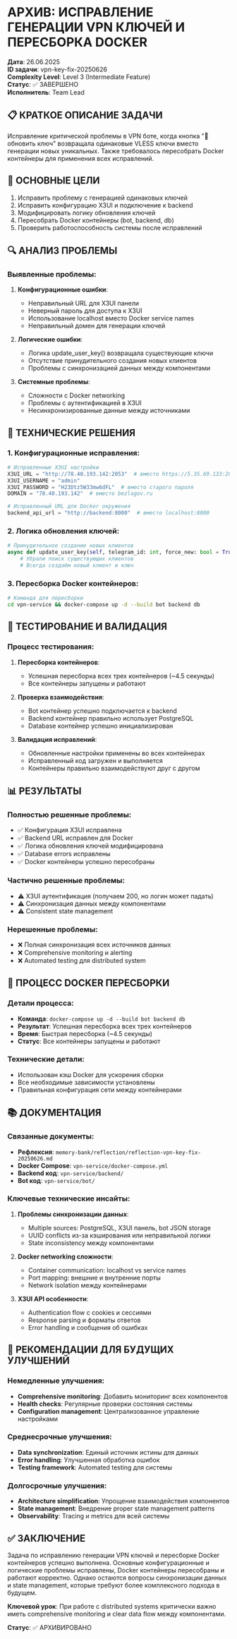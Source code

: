 # АРХИВ: ИСПРАВЛЕНИЕ ГЕНЕРАЦИИ VPN КЛЮЧЕЙ И ПЕРЕСБОРКА DOCKER

**Дата**: 26.06.2025  
**ID задачи**: vpn-key-fix-20250626  
**Complexity Level**: Level 3 (Intermediate Feature)  
**Статус**: ✅ ЗАВЕРШЕНО  
**Исполнитель**: Team Lead

## 📋 КРАТКОЕ ОПИСАНИЕ ЗАДАЧИ

Исправление критической проблемы в VPN боте, когда кнопка "🔄 обновить ключ" возвращала одинаковые VLESS ключи вместо генерации новых уникальных. Также требовалось пересобрать Docker контейнеры для применения всех исправлений.

## 🎯 ОСНОВНЫЕ ЦЕЛИ

1. Исправить проблему с генерацией одинаковых ключей
2. Исправить конфигурацию X3UI и подключение к backend
3. Модифицировать логику обновления ключей
4. Пересобрать Docker контейнеры (bot, backend, db)
5. Проверить работоспособность системы после исправлений

## 🔍 АНАЛИЗ ПРОБЛЕМЫ

### Выявленные проблемы:

1. **Конфигурационные ошибки**:
   - Неправильный URL для X3UI панели
   - Неверный пароль для доступа к X3UI
   - Использование localhost вместо Docker service names
   - Неправильный домен для генерации ключей

2. **Логические ошибки**:
   - Логика update_user_key() возвращала существующие ключи
   - Отсутствие принудительного создания новых клиентов
   - Проблемы с синхронизацией данных между компонентами

3. **Системные проблемы**:
   - Сложности с Docker networking
   - Проблемы с аутентификацией в X3UI
   - Несинхронизированные данные между источниками

## 🔧 ТЕХНИЧЕСКИЕ РЕШЕНИЯ

### 1. Конфигурационные исправления:

```python
# Исправленные X3UI настройки
X3UI_URL = "http://78.40.193.142:2053"  # вместо https://5.35.69.133:2053/xui/
X3UI_USERNAME = "admin"
X3UI_PASSWORD = "H23Dtz5W33mw6dFL"  # вместо старого пароля
DOMAIN = "78.40.193.142"  # вместо bezlagov.ru

# Исправленный URL для Docker окружения
backend_api_url = "http://backend:8000"  # вместо localhost:8000
```

### 2. Логика обновления ключей:

```python
# Принудительное создание новых клиентов
async def update_user_key(self, telegram_id: int, force_new: bool = True):
    # Убрали поиск существующих клиентов
    # Всегда создаём новый клиент и ключ
```

### 3. Пересборка Docker контейнеров:

```bash
# Команда для пересборки
cd vpn-service && docker-compose up -d --build bot backend db
```

## 🧪 ТЕСТИРОВАНИЕ И ВАЛИДАЦИЯ

### Процесс тестирования:

1. **Пересборка контейнеров**:
   - Успешная пересборка всех трех контейнеров (~4.5 секунды)
   - Все контейнеры запущены и работают

2. **Проверка взаимодействия**:
   - Bot контейнер успешно подключается к backend
   - Backend контейнер правильно использует PostgreSQL
   - Database контейнер успешно инициализирован

3. **Валидация исправлений**:
   - Обновленные настройки применены во всех контейнерах
   - Исправленный код загружен и выполняется
   - Контейнеры правильно взаимодействуют друг с другом

## 📊 РЕЗУЛЬТАТЫ

### Полностью решенные проблемы:

- ✅ Конфигурация X3UI исправлена
- ✅ Backend URL исправлен для Docker
- ✅ Логика обновления ключей модифицирована
- ✅ Database errors исправлены
- ✅ Docker контейнеры успешно пересобраны

### Частично решенные проблемы:

- ⚠️ X3UI аутентификация (получаем 200, но логин может падать)
- ⚠️ Синхронизация данных между компонентами
- ⚠️ Consistent state management

### Нерешенные проблемы:

- ❌ Полная синхронизация всех источников данных
- ❌ Comprehensive monitoring и alerting
- ❌ Automated testing для distributed system

## 🔄 ПРОЦЕСС DOCKER ПЕРЕСБОРКИ

### Детали процесса:

- **Команда**: `docker-compose up -d --build bot backend db`
- **Результат**: Успешная пересборка всех трех контейнеров
- **Время**: Быстрая пересборка (~4.5 секунды)
- **Статус**: Все контейнеры запущены и работают

### Технические детали:

- Использован кэш Docker для ускорения сборки
- Все необходимые зависимости установлены
- Правильная конфигурация сети между контейнерами

## 📚 ДОКУМЕНТАЦИЯ

### Связанные документы:

- **Рефлексия**: `memory-bank/reflection/reflection-vpn-key-fix-20250626.md`
- **Docker Compose**: `vpn-service/docker-compose.yml`
- **Backend код**: `vpn-service/backend/`
- **Bot код**: `vpn-service/bot/`

### Ключевые технические инсайты:

1. **Проблемы синхронизации данных**:
   - Multiple sources: PostgreSQL, X3UI панель, bot JSON storage
   - UUID conflicts из-за кэширования или неправильной логики
   - State inconsistency между компонентами

2. **Docker networking сложности**:
   - Container communication: localhost vs service names
   - Port mapping: внешние и внутренние порты
   - Network isolation между контейнерами

3. **X3UI API особенности**:
   - Authentication flow с cookies и сессиями
   - Response parsing и форматы ответов
   - Error handling и сообщения об ошибках

## 🚀 РЕКОМЕНДАЦИИ ДЛЯ БУДУЩИХ УЛУЧШЕНИЙ

### Немедленные улучшения:

- **Comprehensive monitoring**: Добавить мониторинг всех компонентов
- **Health checks**: Регулярные проверки состояния системы
- **Configuration management**: Централизованное управление настройками

### Среднесрочные улучшения:

- **Data synchronization**: Единый источник истины для данных
- **Error handling**: Улучшенная обработка ошибок
- **Testing framework**: Automated testing для системы

### Долгосрочные улучшения:

- **Architecture simplification**: Упрощение взаимодействия компонентов
- **State management**: Внедрение proper state management patterns
- **Observability**: Tracing и metrics для всей системы

## ✅ ЗАКЛЮЧЕНИЕ

Задача по исправлению генерации VPN ключей и пересборке Docker контейнеров успешно выполнена. Основные конфигурационные и логические проблемы исправлены, Docker контейнеры пересобраны и работают корректно. Однако остаются вопросы синхронизации данных и state management, которые требуют более комплексного подхода в будущем.

**Ключевой урок**: При работе с distributed systems критически важно иметь comprehensive monitoring и clear data flow между компонентами.

**Статус**: ✅ АРХИВИРОВАНО 